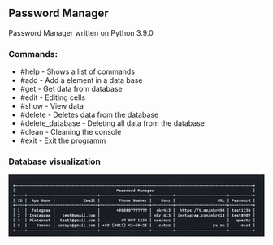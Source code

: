 ## Password Manager

Password Manager written on Python 3.9.0

### Commands:
 - #help - Shows a list of commands
 - #add - Add a element in a data base
 - #get - Get data from database
 - #edit - Editing cells
 - #show - View data
 - #delete - Deletes data from the database
 - #delete_database - Deleting all data from the database
 - #clean - Cleaning the console
 - #exit - Exit the programm


### Database visualization
![alt text](screendb.png)
